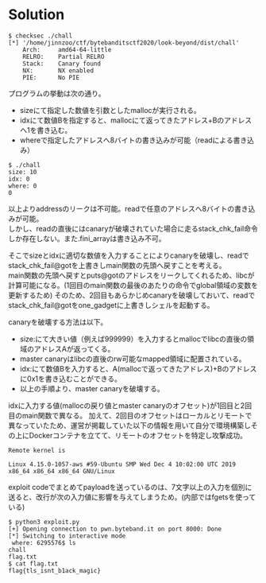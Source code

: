# Solution
```
$ checksec ./chall
[*] '/home/jinnzoo/ctf/bytebanditsctf2020/look-beyond/dist/chall'
    Arch:     amd64-64-little
    RELRO:    Partial RELRO
    Stack:    Canary found
    NX:       NX enabled
    PIE:      No PIE
```

プログラムの挙動は次の通り。     
+ sizeにて指定した数値を引数としたmallocが実行される。
+ idxにて数値Bを指定すると、mallocにて返ってきたアドレス+Bのアドレスへ1を書き込む。
+ whereで指定したアドレスへ8バイトの書き込みが可能（readによる書き込み）   
```
$ ./chall
size: 10
idx: 0
where: 0
0
```  
     
以上よりaddressのリークは不可能。readで任意のアドレスへ8バイトの書き込みが可能。          
しかし、readの直後にはcanaryが破壊されていた場合に走るstack_chk_fail命令しか存在しない。また.fini_arrayは書き込み不可。       
 
そこでsizeとidxに適切な数値を入力することによりcanaryを破壊し、readでstack_chk_fail@gotを上書きしmain関数の先頭へ戻すことを考える。    
main関数の先頭へ戻すとputs@gotのアドレスをリークしてくれるため、libcが計算可能になる。(1回目のmain関数の最後のあたりの命令でglobal領域の変数を更新するため)
そのため、2回目もあらかじめcanaryを破壊しておいて、readでstack_chk_fail@gotをone_gadgetに上書きしシェルを起動する。

canaryを破壊する方法は以下。
+ size:にて大きい値（例えば999999）を入力するとmallocでlibcの直後の領域のアドレスAが返ってくる。
+ master canaryはlibcの直後のrw可能なmapped領域に配置されている。
+ idx:にて数値Bを入力すると、A(mallocで返ってきたアドレス)+Bのアドレスに0x1を書き込むことができる。
+ 以上の手順より、master canaryを破壊する。

idxに入力する値(mallocの戻り値とmaster canaryのオフセット)が1回目と2回目のmain関数で異なる。
加えて、2回目のオフセットはローカルとリモートで異なっていたため、運営が掲載していた以下の情報を用いて自分で環境構築しその上にDockerコンテナを立てて、リモートのオフセットを特定し攻撃成功。
```
Remote kernel is

Linux 4.15.0-1057-aws #59-Ubuntu SMP Wed Dec 4 10:02:00 UTC 2019 x86_64 x86_64 x86_64 GNU/Linux
```

exploit codeでまとめてpayloadを送っているのは、7文字以上の入力を個別に送ると、改行が次の入力値に影響を与えてしまうため。(内部ではfgetsを使っている)

```
$ python3 exploit.py
[+] Opening connection to pwn.byteband.it on port 8000: Done
[*] Switching to interactive mode
 where: 6295576$ ls
chall
flag.txt
$ cat flag.txt
flag{tls_isnt_b1ack_magic}
```
